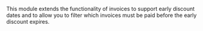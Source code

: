 This module extends the functionality of invoices to support early discount dates
and to allow you to filter which invoices must be paid before the early discount expires.
